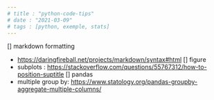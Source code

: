 ```yaml
---
# title : "python-code-tips"
# date : "2021-03-09"
# tags : [python, exemple, stats]
---
```



[] markdown formatting
  - https://daringfireball.net/projects/markdown/syntax#html
[] figure
  - subplots : https://stackoverflow.com/questions/55767312/how-to-position-suptitle
[] pandas
  - multiple group by: https://www.statology.org/pandas-groupby-aggregate-multiple-columns/